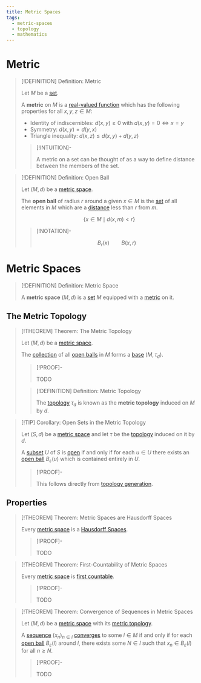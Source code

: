 ```yaml
---
title: Metric Spaces
tags:
  - metric-spaces
  - topology
  - mathematics
---
```


# Metric

>[!DEFINITION] Definition: Metric
>
>Let $M$ be a [set](../../Set%20Theory/Sets.md).
>
>A **metric** on $M$ is a [real-valued function](../../Analysis/Real%20Analysis/Functions%20of%20the%20Real%20Numbers.md) which has the following properties for all $x, y, z \in M$:
>
>- Identity of indiscernibles: $d(x, y) \ge 0$ with $d(x, y) = 0 \iff x = y$
>- Symmetry: $d(x,y) = d(y,x)$
>- Triangle inequality: $d(x,z) \le d(x,y) + d(y,z)$
>
>>[!INTUITION]-
>>
>>A metric on a set can be thought of as a way to define distance between the members of the set.
>> 
>

>[!DEFINITION] Definition: Open Ball
>
>Let $(M, d)$ be a [metric space](./index.md).
>
>The **open ball** of radius $r$ around a given $x \in M$ is the [set](../../Set%20Theory/Sets.md) of all elements in $M$ which are a [distance](./index.md) less than $r$ from $m$.
>
>$$
>\{x \in M \mid d(x, m)  \lt r\}
>$$
>
>>[!NOTATION]-
>>
>>$$
>>B_r(x) \qquad B(x, r)
>>$$
>>
>

# Metric Spaces

>[!DEFINITION] Definition: Metric Space
>
>A **metric space** $(M, d)$ is a [set](../../Set%20Theory/Sets.md) $M$ equipped with a [metric](./index.md) on it.
>

## The Metric Topology

>[!THEOREM] Theorem: The Metric Topology
>
>Let $(M,d)$ be a [metric space](./index.md).
>
>The [collection](../../Set%20Theory/Collections/Collections.md) of all [open balls](./index.md) in $M$ forms a [base](../Bases/index.md) $(M, \tau_d)$.
>
>>[!PROOF]-
>>
>>TODO
>>
>
>>[!DEFINITION] Definition: Metric Topology
>>
>>The [topology](../Topological%20Spaces.md) $\tau_d$ is known as the **metric topology** induced on $M$ by $d$.
>>
>

>[!TIP] Corollary: Open Sets in the Metric Topology
>
>Let $(S,d)$ be a [metric space](./index.md) and let $\tau$ be the [topology](./index.md) induced on it by $d$.
>
>A [subset](../../Set%20Theory/Sets.md) $U$ of $S$ is [open](../Topological%20Spaces.md) if and only if for each $u \in U$ there exists an [open ball](./index.md) $B_\varepsilon (u)$ which is contained entirely in $U$.
>
>>[!PROOF]-
>>
>>This follows directly from [topology generation](../Bases/index.md).
>>
>

## Properties

>[!THEOREM] Theorem: Metric Spaces are Hausdorff Spaces
>
>Every [metric space](./index.md) is a [Hausdorff Spaces](../Hausdorff%20Spaces.md).
>
>>[!PROOF]-
>>
>>TODO
>>
>

>[!THEOREM] Theorem: First-Countability of Metric Spaces
>
>Every [metric space](./index.md) is [first countable](../Bases/First-Countability%20Axiom.md).
>
>>[!PROOF]-
>>
>>TODO
>>
>

>[!THEOREM] Theorem: Convergence of Sequences in Metric Spaces
>
>Let $(M, d)$ be a [metric space](./index.md) with its [metric topology](./index.md).
>
>A [sequence](../../Analysis/Functions/Sequences/Sequences.md) $(x_n)_{n\in I}$ [converges](../../Analysis/Functions/Sequences/Convergence%20of%20Sequences.md) to some $l \in M$ if and only if for each [open ball](./index.md) $B_\varepsilon(l)$ around $l$, there exists some $N \in I$ such that $x_n \in B_\varepsilon(l)$ for all $n \ge N$.
>
>>[!PROOF]-
>>
>>TODO
>>
>